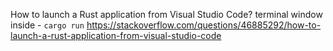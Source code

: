 How to launch a Rust application from Visual Studio Code?
	terminal window inside - `cargo run`
	https://stackoverflow.com/questions/46885292/how-to-launch-a-rust-application-from-visual-studio-code

